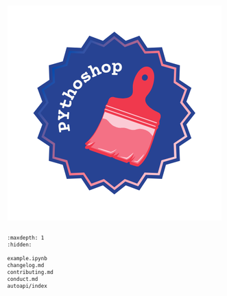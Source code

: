 ![](img/pythoshop-logo.png)

```{include} ../README.md
```

```{toctree}
:maxdepth: 1
:hidden:

example.ipynb
changelog.md
contributing.md
conduct.md
autoapi/index
```
